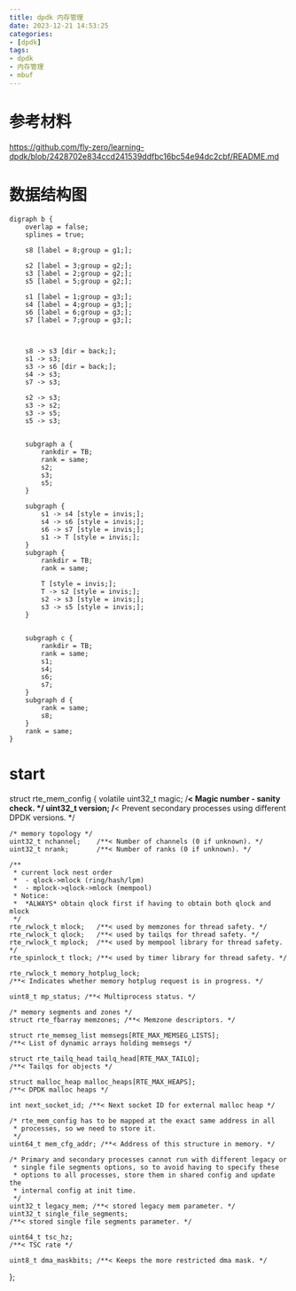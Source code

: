 ```yaml
---
title: dpdk 内存管理
date: 2023-12-21 14:53:25
categories:
- [dpdk]
tags:
- dpdk
- 内存管理
- mbuf
---
```


# 参考材料
https://github.com/fly-zero/learning-dpdk/blob/2428702e834ccd241539ddfbc16bc54e94dc2cbf/README.md

# 数据结构图
```graphviz
digraph b {
    overlap = false;
    splines = true;

    s8 [label = 8;group = g1;];

    s2 [label = 3;group = g2;];
    s3 [label = 2;group = g2;];
    s5 [label = 5;group = g2;];

    s1 [label = 1;group = g3;];
    s4 [label = 4;group = g3;];
    s6 [label = 6;group = g3;];
    s7 [label = 7;group = g3;];



    s8 -> s3 [dir = back;];
    s1 -> s3;
    s3 -> s6 [dir = back;];
    s4 -> s3;
    s7 -> s3;

    s2 -> s3;
    s3 -> s2;
    s3 -> s5;
    s5 -> s3;


    subgraph a {
        rankdir = TB;
        rank = same;
        s2;
        s3;
        s5;
    }

    subgraph {
        s1 -> s4 [style = invis;];
        s4 -> s6 [style = invis;];
        s6 -> s7 [style = invis;];
        s1 -> T [style = invis;];
    }
    subgraph {
        rankdir = TB;
        rank = same;

        T [style = invis;];
        T -> s2 [style = invis;];
        s2 -> s3 [style = invis;];
        s3 -> s5 [style = invis;];
    }


    subgraph c {
        rankdir = TB;
        rank = same;
        s1;
        s4;
        s6;
        s7;
    }
    subgraph d {
        rank = same;
        s8;
    }
    rank = same;
}
```
# start



struct rte_mem_config {
	volatile uint32_t magic;   /**< Magic number - sanity check. */
	uint32_t version;
	/**< Prevent secondary processes using different DPDK versions. */

	/* memory topology */
	uint32_t nchannel;    /**< Number of channels (0 if unknown). */
	uint32_t nrank;       /**< Number of ranks (0 if unknown). */

	/**
	 * current lock nest order
	 *  - qlock->mlock (ring/hash/lpm)
	 *  - mplock->qlock->mlock (mempool)
	 * Notice:
	 *  *ALWAYS* obtain qlock first if having to obtain both qlock and mlock
	 */
	rte_rwlock_t mlock;   /**< used by memzones for thread safety. */
	rte_rwlock_t qlock;   /**< used by tailqs for thread safety. */
	rte_rwlock_t mplock;  /**< used by mempool library for thread safety. */
	rte_spinlock_t tlock; /**< used by timer library for thread safety. */

	rte_rwlock_t memory_hotplug_lock;
	/**< Indicates whether memory hotplug request is in progress. */

	uint8_t mp_status; /**< Multiprocess status. */

	/* memory segments and zones */
	struct rte_fbarray memzones; /**< Memzone descriptors. */

	struct rte_memseg_list memsegs[RTE_MAX_MEMSEG_LISTS];
	/**< List of dynamic arrays holding memsegs */

	struct rte_tailq_head tailq_head[RTE_MAX_TAILQ];
	/**< Tailqs for objects */

	struct malloc_heap malloc_heaps[RTE_MAX_HEAPS];
	/**< DPDK malloc heaps */

	int next_socket_id; /**< Next socket ID for external malloc heap */

	/* rte_mem_config has to be mapped at the exact same address in all
	 * processes, so we need to store it.
	 */
	uint64_t mem_cfg_addr; /**< Address of this structure in memory. */

	/* Primary and secondary processes cannot run with different legacy or
	 * single file segments options, so to avoid having to specify these
	 * options to all processes, store them in shared config and update the
	 * internal config at init time.
	 */
	uint32_t legacy_mem; /**< stored legacy mem parameter. */
	uint32_t single_file_segments;
	/**< stored single file segments parameter. */

	uint64_t tsc_hz;
	/**< TSC rate */

	uint8_t dma_maskbits; /**< Keeps the more restricted dma mask. */
};

